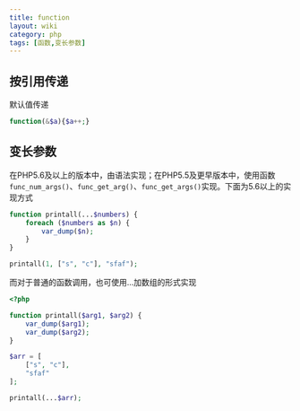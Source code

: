 ```yaml
---
title: function
layout: wiki
category: php
tags: [函数,变长参数]
---
```



## 按引用传递

默认值传递

```php
function(&$a){$a++;}
```


## 变长参数

在PHP5.6及以上的版本中，由语法实现；在PHP5.5及更早版本中，使用函数`func_num_args()`、`func_get_arg()`、`func_get_args()`实现。下面为5.6以上的实现方式

```php
function printall(...$numbers) {
    foreach ($numbers as $n) {
        var_dump($n);
    }
}

printall(1, ["s", "c"], "sfaf");
```

而对于普通的函数调用，也可使用...加数组的形式实现

```php
<?php 

function printall($arg1, $arg2) {
    var_dump($arg1);
    var_dump($arg2);
}

$arr = [
    ["s", "c"], 
    "sfaf"
];

printall(...$arr);

```